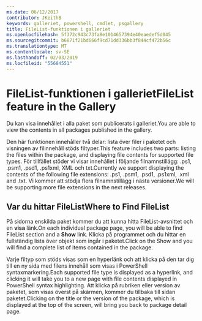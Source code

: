 ```yaml
---
ms.date: 06/12/2017
contributor: JKeithB
keywords: galleriet, powershell, cmdlet, psgallery
title: FileList-funktionen i galleriet
ms.openlocfilehash: 5f372c943c73fa8e1014657394e40eaedef5d045
ms.sourcegitcommit: b6871f21bd666f9cd71dd336bb3f844cf472b56c
ms.translationtype: MT
ms.contentlocale: sv-SE
ms.lasthandoff: 02/03/2019
ms.locfileid: "55684551"
---
```

# <a name="filelist-feature-in-the-gallery"></a><span data-ttu-id="7fc19-103">FileList-funktionen i galleriet</span><span class="sxs-lookup"><span data-stu-id="7fc19-103">FileList feature in the Gallery</span></span>

<span data-ttu-id="7fc19-104">Du kan visa innehållet i alla paket som publicerats i galleriet.</span><span class="sxs-lookup"><span data-stu-id="7fc19-104">You are able to view the contents in all packages published in the gallery.</span></span>

<span data-ttu-id="7fc19-105">Den här funktionen innehåller två delar: lista över filer i paketet och visningen av filinnehåll stöds filtyper.</span><span class="sxs-lookup"><span data-stu-id="7fc19-105">This feature includes two parts: listing the files within the package, and displaying file contents for supported file types.</span></span> <span data-ttu-id="7fc19-106">För tillfället stöder vi visar innehållet i följande filnamnstillägg: .ps1, .psm1, .psd1, .ps1xml, XML och txt.</span><span class="sxs-lookup"><span data-stu-id="7fc19-106">Currently we support displaying the contents of the following file extensions: .ps1, .psm1, .psd1, .ps1xml, .xml and .txt.</span></span> <span data-ttu-id="7fc19-107">Vi kommer att stödja flera filnamnstillägg i nästa versioner.</span><span class="sxs-lookup"><span data-stu-id="7fc19-107">We will be supporting more file extensions in the next releases.</span></span>

## <a name="where-to-find-filelist"></a><span data-ttu-id="7fc19-108">Var du hittar FileList</span><span class="sxs-lookup"><span data-stu-id="7fc19-108">Where to Find FileList</span></span>

<span data-ttu-id="7fc19-109">På sidorna enskilda paket kommer du att kunna hitta FileList-avsnittet och en **visa** länk.</span><span class="sxs-lookup"><span data-stu-id="7fc19-109">On each individual package page, you will be able to find FileList section and a **Show** link.</span></span> <span data-ttu-id="7fc19-110">Klicka på programmet och du hittar en fullständig lista över objekt som ingår i paketet.</span><span class="sxs-lookup"><span data-stu-id="7fc19-110">Click on the Show and you will find a complete list of items contained in the package.</span></span>

<span data-ttu-id="7fc19-111">Varje filtyp som stöds visas som en hyperlänk och att klicka på den tar dig till en ny sida med filens innehåll som visas i PowerShell syntaxmarkering.</span><span class="sxs-lookup"><span data-stu-id="7fc19-111">Each supported file type is displayed as a hyperlink, and clicking it will take you to a new page with file contents displayed in PowerShell syntax highlighting.</span></span> <span data-ttu-id="7fc19-112">Att klicka på rubriken eller version av paketet, som visas överst på skärmen, kommer du tillbaka till sidan paketet.</span><span class="sxs-lookup"><span data-stu-id="7fc19-112">Clicking on the title or the version of the package, which is displayed at the top of the screen, will bring you back to package detail page.</span></span>
